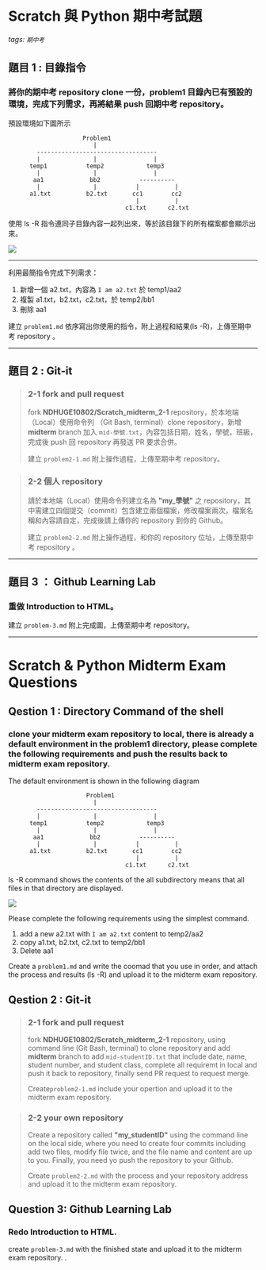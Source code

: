 # Scratch 與 Python 期中考試題
###### tags: `期中考`

## 題目 1 : 目錄指令

### 將你的期中考 repository clone 一份，problem1 目錄內已有預設的環境，完成下列需求，再將結果 push 回期中考 repository。

預設環境如下圖所示

```
                     Problem1
                        |
        ---------------------------------- 
        |               |                |
      temp1           temp2            temp3
        |               |                |
       aa1             bb2           ----------
        |               |           |          |
      a1.txt          b2.txt       cc1        cc2
                                    |          |    
                                 c1.txt      c2.txt 
```
使用 ls -R 指令連同子目錄內容一起列出來，等於該目錄下的所有檔案都會顯示出來。

![](https://i.imgur.com/KpZlTjP.png)

---

利用最簡指令完成下列需求：
1. 新增一個 a2.txt，內容為 `I am a2.txt` 於 temp1/aa2
2. 複製 a1.txt，b2.txt，c2.txt，於 temp2/bb1
3. 刪除 aa1

建立 `problem1.md` 依序寫出你使用的指令，附上過程和結果(ls -R)，上傳至期中考 repository 。

---

## 題目 2 : Git-it

> ### 2-1 fork and pull request 
> fork **NDHUGE10802/Scratch_midterm_2-1** repository，於本地端（Local）使用命令列 （Git Bash, terminal）clone repository，新增 **midterm** branch 加入 `mid-學號.txt`，內容包括日期，姓名，學號，班級，完成後 push 回 repository 再發送 PR 要求合併。
> 
> 建立 `problem2-1.md` 附上操作過程，上傳至期中考 repository。

> ### 2-2 個人 repository
> 請於本地端（Local）使用命令列建立名為 **"my_學號"** 之 repository，其中需建立四個提交（commit）包含建立兩個檔案，修改檔案兩次，檔案名稱和內容請自定，完成後請上傳你的 repository 到你的 Github。
>  
> 建立 `problem2-2.md` 附上操作過程，和你的 repository 位址，上傳至期中考 repository 。

---

## 題目 3 ： Github Learning Lab

### 重做 Introduction to HTML。

建立 `problem-3.md` 附上完成圖，上傳至期中考 repository。 

---

# Scratch & Python Midterm Exam Questions

## Qestion 1 : Directory Command of the shell

### clone your midterm exam repository to local, there is already a default environment in the problem1 directory, please complete the following requirements and push the results back to midterm exam repository.

The default environment is shown in the following diagram


```
                      Problem1
                        |
        ---------------------------------- 
        |               |                |
      temp1           temp2            temp3
        |               |                |
       aa1             bb2           ----------
        |               |           |          |
      a1.txt          b2.txt       cc1        cc2
                                    |          |    
                                 c1.txt      c2.txt 
```

ls -R command shows the contents of the all subdirectory means that all files in that directory are displayed.

![](https://i.imgur.com/Alt16WT.png)

Please complete the following requirements using the simplest command.

1. add a new a2.txt with `I am a2.txt` content to temp2/aa2
2. copy a1.txt, b2.txt, c2.txt to temp2/bb1
3. Delete aa1

Create a `problem1.md` and write the coomad that you use in order, and attach the process and results (ls -R) and upload it to the midterm exam repository.

## Qestion 2 : Git-it

> ### 2-1 fork and pull request 
>fork **NDHUGE10802/Scratch_midterm_2-1** repository, using command line (Git Bash, terminal) to clone repository and add **midterm** branch to add `mid-studentID.txt` that include date, name, student number, and student class, complete all requiremt in local and push it back to repository, finally send PR request to request merge.
> 
> Create`problem2-1.md` include your opertion and upload it to the midterm exam repository.

> ### 2-2 your own repository 
>Create a repository called **"my_studentID"** using the command line on the local side, where you need to create four commits including add two files, modify file twice, and the file name and content are up to you. Finally, you need yo push the repository to your Github.
> 
> Create `problem2-2.md` with the process and your repository address and upload it to the midterm exam repository.

## Question 3: Github Learning Lab

### Redo Introduction to HTML.

create `problem-3.md` with the finished state and upload it to the midterm exam repository. .
